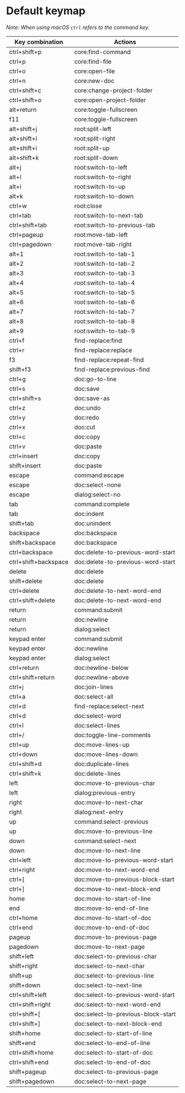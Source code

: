 # Default keymap

*Note: When using macOS `ctrl` refers to the command key.*

| Key combination       | Actions                             |
| --------------------- | ----------------------------------- |
| ctrl+shift+p          | core:find-command                   |
| ctrl+p                | core:find-file                      |
| ctrl+o                | core:open-file                      |
| ctrl+n                | core:new-doc                        |
| ctrl+shift+c          | core:change-project-folder          |
| ctrl+shift+o          | core:open-project-folder            |
| alt+return            | core:toggle-fullscreen              |
| f11                   | core:toggle-fullscreen              |
| alt+shift+j           | root:split-left                     |
| alt+shift+l           | root:split-right                    |
| alt+shift+i           | root:split-up                       |
| alt+shift+k           | root:split-down                     |
| alt+j                 | root:switch-to-left                 |
| alt+l                 | root:switch-to-right                |
| alt+i                 | root:switch-to-up                   |
| alt+k                 | root:switch-to-down                 |
| ctrl+w                | root:close                          |
| ctrl+tab              | root:switch-to-next-tab             |
| ctrl+shift+tab        | root:switch-to-previous-tab         |
| ctrl+pageup           | root:move-tab-left                  |
| ctrl+pagedown         | root:move-tab-right                 |
| alt+1                 | root:switch-to-tab-1                |
| alt+2                 | root:switch-to-tab-2                |
| alt+3                 | root:switch-to-tab-3                |
| alt+4                 | root:switch-to-tab-4                |
| alt+5                 | root:switch-to-tab-5                |
| alt+6                 | root:switch-to-tab-6                |
| alt+7                 | root:switch-to-tab-7                |
| alt+8                 | root:switch-to-tab-8                |
| alt+9                 | root:switch-to-tab-9                |
| ctrl+f                | find-replace:find                   |
| ctrl+r                | find-replace:replace                |
| f3                    | find-replace:repeat-find            |
| shift+f3              | find-replace:previous-find          |
| ctrl+g                | doc:go-to-line                      |
| ctrl+s                | doc:save                            |
| ctrl+shift+s          | doc:save-as                         |
| ctrl+z                | doc:undo                            |
| ctrl+y                | doc:redo                            |
| ctrl+x                | doc:cut                             |
| ctrl+c                | doc:copy                            |
| ctrl+v                | doc:paste                           |
| ctrl+insert           | doc:copy                            |
| shift+insert          | doc:paste                           |
| escape                | command:escape                      |
| escape                | doc:select-none                     |
| escape                | dialog:select-no                    |
| tab                   | command:complete                    |
| tab                   | doc:indent                          |
| shift+tab             | doc:unindent                        |
| backspace             | doc:backspace                       |
| shift+backspace       | doc:backspace                       |
| ctrl+backspace        | doc:delete-to-previous-word-start   |
| ctrl+shift+backspace  | doc:delete-to-previous-word-start   |
| delete                | doc:delete                          |
| shift+delete          | doc:delete                          |
| ctrl+delete           | doc:delete-to-next-word-end         |
| ctrl+shift+delete     | doc:delete-to-next-word-end         |
| return                | command:submit                      |
| return                | doc:newline                         |
| return                | dialog:select                       |
| keypad enter          | command:submit                      |
| keypad enter          | doc:newline                         |
| keypad enter          | dialog:select                       |
| ctrl+return           | doc:newline-below                   |
| ctrl+shift+return     | doc:newline-above                   |
| ctrl+j                | doc:join-lines                      |
| ctrl+a                | doc:select-all                      |
| ctrl+d                | find-replace:select-next            |
| ctrl+d                | doc:select-word                     |
| ctrl+l                | doc:select-lines                    |
| ctrl+/                | doc:toggle-line-comments            |
| ctrl+up               | doc:move-lines-up                   |
| ctrl+down             | doc:move-lines-down                 |
| ctrl+shift+d          | doc:duplicate-lines                 |
| ctrl+shift+k          | doc:delete-lines                    |
| left                  | doc:move-to-previous-char           |
| left                  | dialog:previous-entry               |
| right                 | doc:move-to-next-char               |
| right                 | dialog:next-entry                   |
| up                    | command:select-previous             |
| up                    | doc:move-to-previous-line           |
| down                  | command:select-next                 |
| down                  | doc:move-to-next-line               |
| ctrl+left             | doc:move-to-previous-word-start     |
| ctrl+right            | doc:move-to-next-word-end           |
| ctrl+[                | doc:move-to-previous-block-start    |
| ctrl+]                | doc:move-to-next-block-end          |
| home                  | doc:move-to-start-of-line           |
| end                   | doc:move-to-end-of-line             |
| ctrl+home             | doc:move-to-start-of-doc            |
| ctrl+end              | doc:move-to-end-of-doc              |
| pageup                | doc:move-to-previous-page           |
| pagedown              | doc:move-to-next-page               |
| shift+left            | doc:select-to-previous-char         |
| shift+right           | doc:select-to-next-char             |
| shift+up              | doc:select-to-previous-line         |
| shift+down            | doc:select-to-next-line             |
| ctrl+shift+left       | doc:select-to-previous-word-start   |
| ctrl+shift+right      | doc:select-to-next-word-end         |
| ctrl+shift+[          | doc:select-to-previous-block-start  |
| ctrl+shift+]          | doc:select-to-next-block-end        |
| shift+home            | doc:select-to-start-of-line         |
| shift+end             | doc:select-to-end-of-line           |
| ctrl+shift+home       | doc:select-to-start-of-doc          |
| ctrl+shift+end        | doc:select-to-end-of-doc            |
| shift+pageup          | doc:select-to-previous-page         |
| shift+pagedown        | doc:select-to-next-page             |
